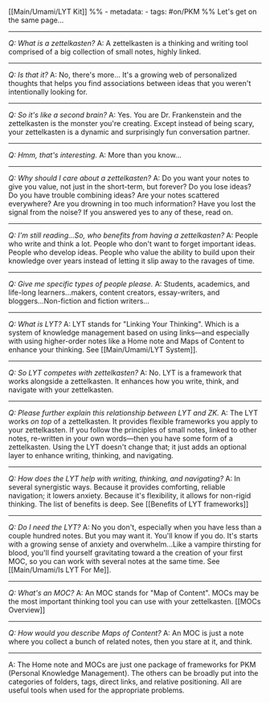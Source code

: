 [[Main/Umami/LYT Kit]]
%% - metadata:
	- tags: #on/PKM %%
Let's get on the same page...

---
*Q: What is a zettelkasten?*
A: A zettelkasten is a thinking and writing tool comprised of a big collection of small notes, highly linked.

---
*Q: Is that it?*
A: No, there's more... It's a growing web of personalized thoughts that helps you find associations between ideas that you weren't intentionally looking for.

---
*Q: So it's like a second brain?*
A: Yes. You are Dr. Frankenstein and the zettelkasten is the monster you're creating. Except instead of being scary, your zettelkasten is a dynamic and surprisingly fun conversation partner. 

---
*Q: Hmm, that's interesting.*
A: More than you know...

---
*Q: Why should I care about a zettelkasten?*
A: Do you want your notes to give you value, not just in the short-term, but forever?
Do you lose ideas? Do you have trouble combining ideas? Are your notes scattered everywhere? Are you drowning in too much information? Have you lost the signal from the noise? If you answered yes to any of these, read on.

---
*Q: I'm still reading...So, who benefits from having a zettelkasten?*
A: People who write and think a lot. People who don't want to forget important ideas. People who develop ideas. People who value the ability to build upon their knowledge over years instead of letting it slip away to the ravages of time.

---
*Q: Give me specific types of people please.*
A: Students, academics, and life-long learners...makers, content creators, essay-writers, and bloggers...Non-fiction and fiction writers...

---
*Q: What is LYT?*
A: LYT stands for "Linking Your Thinking". Which is a system of knowledge management based on using links—and especially with using higher-order notes like a Home note and Maps of Content to enhance your thinking. See [[Main/Umami/LYT System]].

---
*Q: So LYT competes with zettelkasten?*
A: No. LYT is a framework that works alongside a zettelkasten. It enhances how you write, think, and navigate with your zettelkasten. 

---
*Q: Please further explain this relationship between LYT and ZK.*
A: The LYT works *on top* of a zettelkasten. It provides flexible frameworks you apply to your zettelkasten. If you follow the principles of small notes, linked to other notes, re-written in your own words—then you have some form of a zettelkasten. Using the LYT doesn't change that; it just adds an optional layer to enhance writing, thinking, and navigating.

---
*Q: How does the LYT help with writing, thinking, and navigating?*
A: In several synergistic ways. Because it provides comforting, reliable navigation; it lowers anxiety. Because it's flexibility, it allows for non-rigid thinking. The list of benefits is deep. See [[Benefits of LYT frameworks]] 

---
*Q: Do I need the LYT?*
A: No you don't, especially when you have less than a couple hundred notes. But you may want it. You'll know if you do. It's starts with a growing sense of anxiety and overwhelm...Like a vampire thirsting for blood, you'll find yourself gravitating toward a the creation of your first MOC, so you can work with several notes at the same time. See [[Main/Umami/Is LYT For Me]].

---
*Q: What's an MOC?*
A: An MOC stands for "Map of Content". MOCs may be the most important thinking tool you can use with your zettelkasten. [[MOCs Overview]]

---
*Q: How would you describe Maps of Content?*
A: An MOC is just a note where you collect a bunch of related notes, then you stare at it, and think.

---
A: The Home note and MOCs are just one package of frameworks for PKM (Personal Knowledge Management). The others can be broadly put into the categories of folders, tags, direct links, and relative positioning. All are useful tools when used for the appropriate problems. 
